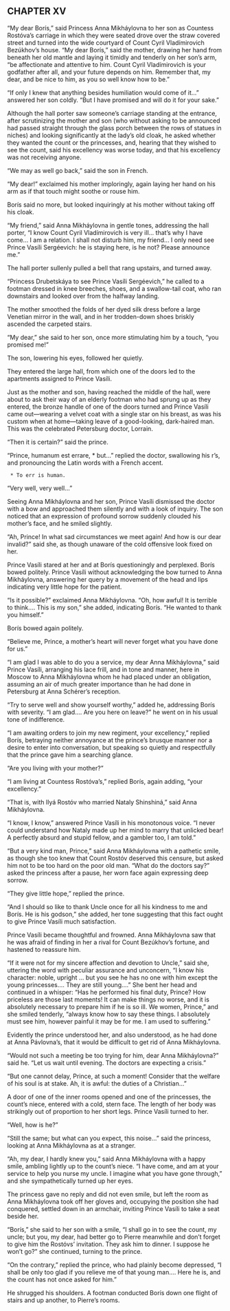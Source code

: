 ## CHAPTER XV

“My dear Borís,” said Princess Anna Mikháylovna to her son as
Countess Rostóva’s carriage in which they were seated drove over the
straw covered street and turned into the wide courtyard of Count Cyril
Vladímirovich Bezúkhov’s house. “My dear Borís,” said the
mother, drawing her hand from beneath her old mantle and laying
it timidly and tenderly on her son’s arm, “be affectionate and
attentive to him. Count Cyril Vladímirovich is your godfather after
all, and your future depends on him. Remember that, my dear, and be nice
to him, as you so well know how to be.”

“If only I knew that anything besides humiliation would come of
it...” answered her son coldly. “But I have promised and will do it
for your sake.”

Although the hall porter saw someone’s carriage standing at the
entrance, after scrutinizing the mother and son (who without asking to
be announced had passed straight through the glass porch between the
rows of statues in niches) and looking significantly at the lady’s old
cloak, he asked whether they wanted the count or the princesses, and,
hearing that they wished to see the count, said his excellency was worse
today, and that his excellency was not receiving anyone.

“We may as well go back,” said the son in French.

“My dear!” exclaimed his mother imploringly, again laying her hand
on his arm as if that touch might soothe or rouse him.

Borís said no more, but looked inquiringly at his mother without taking
off his cloak.

“My friend,” said Anna Mikháylovna in gentle tones, addressing
the hall porter, “I know Count Cyril Vladímirovich is very ill...
that’s why I have come... I am a relation. I shall not disturb him,
my friend... I only need see Prince Vasíli Sergéevich: he is staying
here, is he not? Please announce me.”

The hall porter sullenly pulled a bell that rang upstairs, and turned
away.

“Princess Drubetskáya to see Prince Vasíli Sergéevich,” he called
to a footman dressed in knee breeches, shoes, and a swallow-tail coat,
who ran downstairs and looked over from the halfway landing.

The mother smoothed the folds of her dyed silk dress before a large
Venetian mirror in the wall, and in her trodden-down shoes briskly
ascended the carpeted stairs.

“My dear,” she said to her son, once more stimulating him by a
touch, “you promised me!”

The son, lowering his eyes, followed her quietly.

They entered the large hall, from which one of the doors led to the
apartments assigned to Prince Vasíli.

Just as the mother and son, having reached the middle of the hall, were
about to ask their way of an elderly footman who had sprung up as they
entered, the bronze handle of one of the doors turned and Prince Vasíli
came out—wearing a velvet coat with a single star on his breast,
as was his custom when at home—taking leave of a good-looking,
dark-haired man. This was the celebrated Petersburg doctor, Lorrain.

“Then it is certain?” said the prince.

“Prince, humanum est errare, * but...” replied the doctor,
swallowing his r’s, and pronouncing the Latin words with a French
accent.

     * To err is human.

“Very well, very well...”

Seeing Anna Mikháylovna and her son, Prince Vasíli dismissed the
doctor with a bow and approached them silently and with a look of
inquiry. The son noticed that an expression of profound sorrow suddenly
clouded his mother’s face, and he smiled slightly.

“Ah, Prince! In what sad circumstances we meet again! And how is our
dear invalid?” said she, as though unaware of the cold offensive look
fixed on her.

Prince Vasíli stared at her and at Borís questioningly and perplexed.
Borís bowed politely. Prince Vasíli without acknowledging the bow
turned to Anna Mikháylovna, answering her query by a movement of the
head and lips indicating very little hope for the patient.

“Is it possible?” exclaimed Anna Mikháylovna. “Oh, how awful!
It is terrible to think.... This is my son,” she added, indicating
Borís. “He wanted to thank you himself.”

Borís bowed again politely.

“Believe me, Prince, a mother’s heart will never forget what you
have done for us.”

“I am glad I was able to do you a service, my dear Anna
Mikháylovna,” said Prince Vasíli, arranging his lace frill, and in
tone and manner, here in Moscow to Anna Mikháylovna whom he had placed
under an obligation, assuming an air of much greater importance than he
had done in Petersburg at Anna Schérer’s reception.

“Try to serve well and show yourself worthy,” added he, addressing
Borís with severity. “I am glad.... Are you here on leave?” he went
on in his usual tone of indifference.

“I am awaiting orders to join my new regiment, your excellency,”
replied Borís, betraying neither annoyance at the prince’s brusque
manner nor a desire to enter into conversation, but speaking so quietly
and respectfully that the prince gave him a searching glance.

“Are you living with your mother?”

“I am living at Countess Rostóva’s,” replied Borís, again
adding, “your excellency.”

“That is, with Ilyá Rostóv who married Nataly Shinshiná,” said
Anna Mikháylovna.

“I know, I know,” answered Prince Vasíli in his monotonous voice.
“I never could understand how Nataly made up her mind to marry that
unlicked bear! A perfectly absurd and stupid fellow, and a gambler too,
I am told.”

“But a very kind man, Prince,” said Anna Mikháylovna with a
pathetic smile, as though she too knew that Count Rostóv deserved this
censure, but asked him not to be too hard on the poor old man. “What
do the doctors say?” asked the princess after a pause, her worn face
again expressing deep sorrow.

“They give little hope,” replied the prince.

“And I should so like to thank Uncle once for all his kindness to me
and Borís. He is his godson,” she added, her tone suggesting that
this fact ought to give Prince Vasíli much satisfaction.

Prince Vasíli became thoughtful and frowned. Anna Mikháylovna saw that
he was afraid of finding in her a rival for Count Bezúkhov’s fortune,
and hastened to reassure him.

“If it were not for my sincere affection and devotion to Uncle,”
said she, uttering the word with peculiar assurance and unconcern, “I
know his character: noble, upright ... but you see he has no one with
him except the young princesses.... They are still young....” She bent
her head and continued in a whisper: “Has he performed his final duty,
Prince? How priceless are those last moments! It can make things no
worse, and it is absolutely necessary to prepare him if he is so ill.
We women, Prince,” and she smiled tenderly, “always know how to say
these things. I absolutely must see him, however painful it may be for
me. I am used to suffering.”

Evidently the prince understood her, and also understood, as he had done
at Anna Pávlovna’s, that it would be difficult to get rid of Anna
Mikháylovna.

“Would not such a meeting be too trying for him, dear Anna
Mikháylovna?” said he. “Let us wait until evening. The doctors are
expecting a crisis.”

“But one cannot delay, Prince, at such a moment! Consider that the
welfare of his soul is at stake. Ah, it is awful: the duties of a
Christian...”

A door of one of the inner rooms opened and one of the princesses, the
count’s niece, entered with a cold, stern face. The length of her
body was strikingly out of proportion to her short legs. Prince Vasíli
turned to her.

“Well, how is he?”

“Still the same; but what can you expect, this noise...” said the
princess, looking at Anna Mikháylovna as at a stranger.

“Ah, my dear, I hardly knew you,” said Anna Mikháylovna with a
happy smile, ambling lightly up to the count’s niece. “I have come,
and am at your service to help you nurse my uncle. I imagine what you
have gone through,” and she sympathetically turned up her eyes.

The princess gave no reply and did not even smile, but left the room as
Anna Mikháylovna took off her gloves and, occupying the position she
had conquered, settled down in an armchair, inviting Prince Vasíli to
take a seat beside her.

“Borís,” she said to her son with a smile, “I shall go in to see
the count, my uncle; but you, my dear, had better go to Pierre meanwhile
and don’t forget to give him the Rostóvs’ invitation. They ask him
to dinner. I suppose he won’t go?” she continued, turning to the
prince.

“On the contrary,” replied the prince, who had plainly become
depressed, “I shall be only too glad if you relieve me of that young
man.... Here he is, and the count has not once asked for him.”

He shrugged his shoulders. A footman conducted Borís down one flight of
stairs and up another, to Pierre’s rooms.





